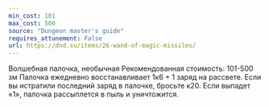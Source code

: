 ```yaml
---
min_cost: 101
max_cost: 500
source: "Dungeon master's guide"
requires_attunement: False
url: https://dnd.su/items/26-wand-of-magic-missiles/
---
```


Волшебная палочка, необычная
Рекомендованная стоимость: 101-500 зм
Палочка ежедневно восстанавливает 1к6 + 1 заряд на рассвете. Если вы истратили последний заряд в палочке, бросьте к20. Если выпадет «1», палочка рассыплется в пыль и уничтожится.